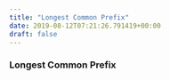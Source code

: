 ```yaml
---
title: "Longest Common Prefix"
date: 2019-08-12T07:21:26.791419+00:00
draft: false
---
```


### Longest Common Prefix
